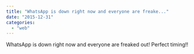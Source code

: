 ```yaml
---
title: "WhatsApp is down right now and everyone are freake..."
date: "2015-12-31"
categories: 
  - "web"
---
```


WhatsApp is down right now and everyone are freaked out! Perfect timing!!
